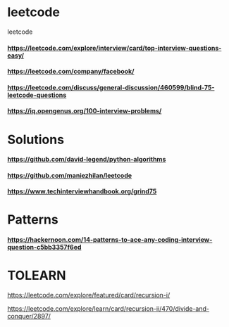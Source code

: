 # leetcode
leetcode
#### https://leetcode.com/explore/interview/card/top-interview-questions-easy/

#### https://leetcode.com/company/facebook/

#### https://leetcode.com/discuss/general-discussion/460599/blind-75-leetcode-questions

#### https://iq.opengenus.org/100-interview-problems/


# Solutions
#### https://github.com/david-legend/python-algorithms
#### https://github.com/maniezhilan/leetcode
#### https://www.techinterviewhandbook.org/grind75

# Patterns
#### https://hackernoon.com/14-patterns-to-ace-any-coding-interview-question-c5bb3357f6ed

# TOLEARN
https://leetcode.com/explore/featured/card/recursion-i/

https://leetcode.com/explore/learn/card/recursion-ii/470/divide-and-conquer/2897/
